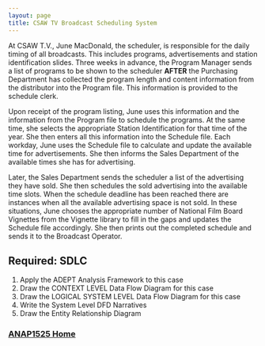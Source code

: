 ```yaml
---
layout: page
title: CSAW TV Broadcast Scheduling System
---
```


At CSAW T.V., June MacDonald, the scheduler, is responsible for the daily timing of all broadcasts. This includes programs, advertisements and station identification slides. Three weeks in advance, the Program Manager sends a list of programs to be shown to the scheduler **AFTER** the Purchasing Department has collected the program length and content information from the distributor into the Program file. This information is provided to the schedule clerk.

Upon receipt of the program listing, June uses this information and the information from the Program file to schedule the programs. At the same time, she selects the appropriate Station Identification for that time of the year. She then enters all this information into the Schedule file. Each workday, June uses the Schedule file to calculate and update the available time for advertisements. She then informs the Sales Department of the available times she has for advertising.

Later, the Sales Department sends the scheduler a list of the advertising they have sold. She then schedules the sold advertising into the available time slots. When the schedule deadline has been reached there are instances when all the available advertising space is not sold. In these situations, June chooses the appropriate number of National Film Board Vignettes from the Vignette library to fill in the gaps and updates the Schedule file accordingly. She then prints out the completed schedule and sends it to the Broadcast Operator.

## Required: SDLC
1.	Apply the ADEPT Analysis Framework to this case
2.	Draw the CONTEXT LEVEL Data Flow Diagram for this case 
3.	Draw the LOGICAL SYSTEM LEVEL Data Flow Diagram for this case 
4.	Write the System Level DFD Narratives
5.	Draw the Entity Relationship Diagram

### [ANAP1525 Home](../)
